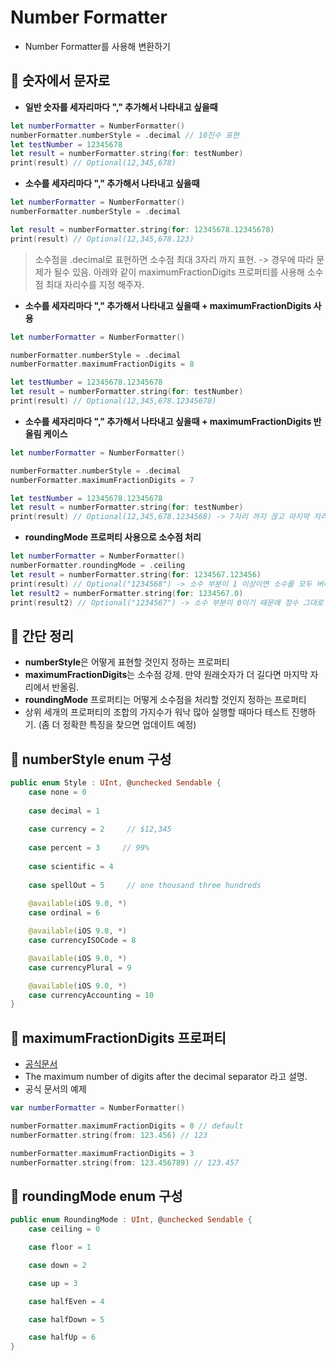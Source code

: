 # Number Formatter

- Number Formatter를 사용해 변환하기

## 🍎 숫자에서 문자로
- **일반 숫자를 세자리마다 "," 추가해서 나타내고 싶을때**
```swift
let numberFormatter = NumberFormatter()
numberFormatter.numberStyle = .decimal // 10진수 표현
let testNumber = 12345678
let result = numberFormatter.string(for: testNumber)
print(result) // Optional(12,345,678)
```

- **소수를 세자리마다 "," 추가해서 나타내고 싶을때**
```swift
let numberFormatter = NumberFormatter()
numberFormatter.numberStyle = .decimal

let result = numberFormatter.string(for: 12345678.12345678)
print(result) // Optional(12,345,678.123)
```

> 소수점을 .decimal로 표현하면 소수점 최대 3자리 까지 표현. -> 경우에 따라 문제가 될수 있음.
> 아래와 같이 maximumFractionDigits 프로퍼티를 사용해 소수점 최대 자리수를 지정 해주자.

- **소수를 세자리마다 "," 추가해서 나타내고 싶을때 + maximumFractionDigits 사용**
```swift
let numberFormatter = NumberFormatter()

numberFormatter.numberStyle = .decimal 
numberFormatter.maximumFractionDigits = 8

let testNumber = 12345678.12345678
let result = numberFormatter.string(for: testNumber)
print(result) // Optional(12,345,678.12345678)
```

- **소수를 세자리마다 "," 추가해서 나타내고 싶을때 + maximumFractionDigits 반올림 케이스**

```swift
let numberFormatter = NumberFormatter()

numberFormatter.numberStyle = .decimal
numberFormatter.maximumFractionDigits = 7

let testNumber = 12345678.12345678
let result = numberFormatter.string(for: testNumber)
print(result) // Optional(12,345,678.1234568) -> 7자리 까지 끊고 마지막 자리 반올림
```

- **roundingMode 프로퍼티 사용으로 소수점 처리**
```swift
let numberFormatter = NumberFormatter()
numberFormatter.roundingMode = .ceiling
let result = numberFormatter.string(for: 1234567.123456)
print(result) // Optional("1234568") -> 소수 부분이 1 이상이면 소수를 모두 버리고 정수 + 1
let result2 = numberFormatter.string(for: 1234567.0)
print(result2) // Optional("1234567") -> 소수 부분이 0이기 때문에 정수 그대로 출력
```
## 🍎 간단 정리
- **numberStyle**은 어떻게 표현할 것인지 정하는 프로퍼티
- **maximumFractionDigits**는 소수점 강제. 만약 원래숫자가 더 길다면 마지막 자리에서 반올림.
- **roundingMode** 프로퍼티는 어떻게 소수점을 처리할 것인지 정하는 프로퍼티
- 상위 세개의 프로퍼티의 조합의 가지수가 워낙 많아 실행할 때마다 테스트 진행하기. (좀 더 정확한 특징을 찾으면 업데이트 예정)


## 🍎 numberStyle enum 구성
```swift
public enum Style : UInt, @unchecked Sendable {
    case none = 0
    
    case decimal = 1
    
    case currency = 2     // $12,345
    
    case percent = 3     // 99%
    
    case scientific = 4
    
    case spellOut = 5     // one thousand three hundreds
    
    @available(iOS 9.0, *)
    case ordinal = 6

    @available(iOS 9.0, *)
    case currencyISOCode = 8

    @available(iOS 9.0, *)
    case currencyPlural = 9

    @available(iOS 9.0, *)
    case currencyAccounting = 10
}
```

## 🍎 maximumFractionDigits 프로퍼티
- [공식문서](https://developer.apple.com/documentation/foundation/nsnumberformatter/1415364-maximumfractiondigits)
- The maximum number of digits after the decimal separator 라고 설명.
- 공식 문서의 예제
```swift
var numberFormatter = NumberFormatter()

numberFormatter.maximumFractionDigits = 0 // default
numberFormatter.string(from: 123.456) // 123

numberFormatter.maximumFractionDigits = 3
numberFormatter.string(from: 123.456789) // 123.457
```

## 🍎 roundingMode enum 구성
```swift
public enum RoundingMode : UInt, @unchecked Sendable {
    case ceiling = 0

    case floor = 1

    case down = 2

    case up = 3

    case halfEven = 4

    case halfDown = 5

    case halfUp = 6
}
```
